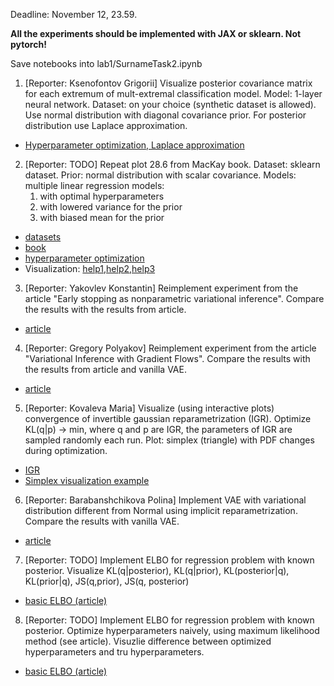 Deadline: November 12, 23.59.

**All the experiments should be implemented with JAX or sklearn. Not pytorch!**

Save notebooks into lab1/SurnameTask2.ipynb


1. [Reporter: Ksenofontov Grigorii] Visualize posterior covariance matrix for each extremum of mult-extremal classification model. Model: 1-layer neural network. Dataset: on your choice (synthetic dataset is allowed). 
Use normal distribution with diagonal covariance prior. For posterior distribution use Laplace approximation.
* [Hyperparameter optimization, Laplace approximation](http://strijov.com/papers/HyperOptimizationEng.pdf)

2. [Reporter: TODO] Repeat plot 28.6 from MacKay book. Dataset: sklearn dataset. 
    Prior: normal distribution with scalar covariance. Models: multiple linear regression models:
    1. with optimal hyperparameters
    2. with lowered variance for the prior 
    3. with biased mean for the prior
* [datasets](https://scikit-learn.org/stable/datasets/toy_dataset.html)
* [book](http://www.inference.org.uk/itprnn/book.pdf)
* [hyperparameter optimization](http://strijov.com/papers/HyperOptimizationEng.pdf)
* Visualization: [help1](https://matplotlib.org/stable/users/interactive.html),[help2](https://stackoverflow.com/questions/44329068/jupyter-notebook-interactive-plot-with-widgets),[help3](https://towardsdatascience.com/matplotlib-animations-in-jupyter-notebook-4422e4f0e389)

3. [Reporter: Yakovlev Konstantin] 
Reimplement experiment from the article "Early stopping as nonparametric variational inference". Compare the results with the results from article.
* [article](https://arxiv.org/abs/1504.01344)


4. [Reporter: Gregory Polyakov]
Reimplement experiment from the article "Variational Inference with Gradient Flows". Compare the results with the results from article and vanilla VAE.
* [article](http://approximateinference.org/accepted/AltieriDuvenaud2015.pdf)


5. [Reporter: Kovaleva Maria]
Visualize (using interactive plots) convergence of invertible gaussian reparametrization (IGR). Optimize KL(q|p) -> min, where q and p are IGR, the parameters of IGR are sampled randomly each run. Plot: simplex (triangle) with PDF changes during optimization.
* [IGR](https://arxiv.org/pdf/1912.09588.pdf)
* [Simplex visualization example](http://blog.bogatron.net/blog/2014/02/02/visualizing-dirichlet-distributions/)



6. [Reporter: Barabanshchikova Polina]
Implement VAE with variational distribution different from Normal using implicit reparametrization.  Compare the results with vanilla VAE.
* [article](https://proceedings.neurips.cc/paper/2018/file/92c8c96e4c37100777c7190b76d28233-Paper.pdf)


7. [Reporter: TODO]
Implement ELBO for regression problem with known posterior. Visualize KL(q|posterior), KL(q|prior), KL(posterior|q), KL(prior|q), JS(q,prior), JS(q, posterior)
* [basic ELBO (article)](https://www.cs.toronto.edu/~graves/nips_2011.pdf)


8. [Reporter: TODO]
Implement ELBO for regression problem with known posterior. Optimize hyperparameters naively, using maximum likelihood method (see article). 
Visuzlie difference between optimized hyperparameters and tru hyperparameters.
* [basic ELBO (article)](https://www.cs.toronto.edu/~graves/nips_2011.pdf)

